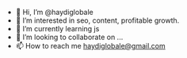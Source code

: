 - 👋 Hi, I’m @haydiglobale
- 👀 I’m interested in seo, content, profitable growth.
- 🌱 I’m currently learning js
- 💞️ I’m looking to collaborate on ...
- 📫 How to reach me haydiglobale@gmail.com

<!---
haydiglobale/haydiglobale is a ✨ special ✨ repository because its `README.md` (this file) appears on your GitHub profile.
You can click the Preview link to take a look at your changes.
--->
